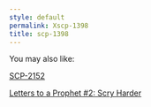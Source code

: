 ```yaml
---
style: default
permalink: Xscp-1398
title: scp-1398
---
```

You may also like:

[SCP-2152](http://scp-wiki.net/scp-2152)

[Letters to a Prophet #2: Scry Harder](http://scp-wiki.net/letters-to-a-prophet-2-scry-harder)
